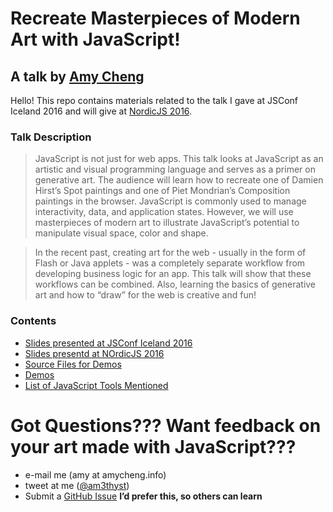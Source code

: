 Recreate Masterpieces of Modern Art with JavaScript!
====================================================
## A talk by [Amy Cheng](http://amycheng.info)

Hello! This repo contains materials related to the talk I gave at JSConf Iceland 2016 and will give at [NordicJS 2016](http://nordicjs.com/).

### Talk Description
> JavaScript is not just for web apps. This talk looks at JavaScript as an artistic and visual programming language and serves as a primer on generative art. The audience will learn how to recreate one of Damien Hirst’s Spot paintings and one of Piet Mondrian’s Composition paintings in the browser. JavaScript is commonly used to manage interactivity, data, and application states. However, we will use masterpieces of modern art to illustrate JavaScript’s potential to manipulate visual space, color and shape.

> In the recent past, creating art for the web - usually in the form of Flash or Java applets - was a completely separate workflow from developing business logic for an app. This talk will show that these workflows can be combined. Also, learning the basics of generative art and how to “draw” for the web is creative and fun!

### Contents
- [Slides presented at JSConf Iceland 2016](https://github.com/amycheng/create-art-with-js/blob/master/slides-jsconf.pdf)
- [Slides presentd at NOrdicJS 2016](https://github.com/amycheng/create-art-with-js/blob/master/slides-nordicjs.pdf)
- [Source Files for Demos](https://github.com/amycheng/create-art-with-js/tree/master/code)
- [Demos](https://amycheng.github.io/create-art-with-js)
- [List of JavaScript Tools Mentioned](https://github.com/amycheng/create-art-with-js/blob/master/js-tools.md)

# Got Questions??? Want feedback on your art made with JavaScript???
- e-mail me (amy at amycheng.info)
- tweet at me ([@am3thyst](http://twitter.com/am3thyst))
- Submit a [GitHub Issue](https://github.com/amycheng/create-art-with-js/issues) **I’d prefer this, so others can learn**
